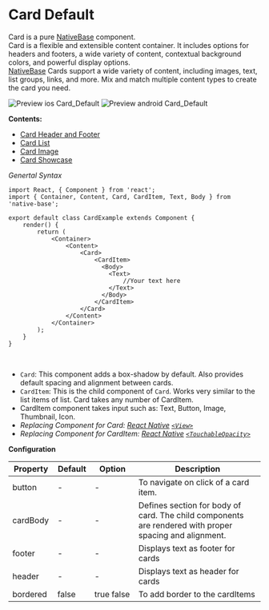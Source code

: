 # Card Default

Card is a pure [NativeBase](https://nativebase.io/) component.<br />
Card is a flexible and extensible content container. It includes options for headers and footers, a wide variety of content, contextual background colors, and powerful display options. <br />
[NativeBase](https://nativebase.io/) Cards support a wide variety of content, including images, text, list groups, links, and more. Mix and match multiple content types to create the card you need.

![Preview ios Card_Default](https://github.com/GeekyAnts/NativeBase-KitchenSink/raw/master/screenshots/ios/basicCard.png)
![Preview android Card_Default](https://github.com/GeekyAnts/NativeBase-KitchenSink/raw/master/screenshots/android/basicCard.png)

  **Contents:**
  * [Card Header and Footer](COMPONENTS.md#Card_Header_and_Footer)
  * [Card List](COMPONENTS.md#Card_List)
  * [Card Image](COMPONENTS.md#Card_Image)
  * [Card Showcase](COMPONENTS.md#Card_Showcase)

*Genertal Syntax*

<pre class="line-numbers"><code class="language-jsx">import React, { Component } from 'react';
import { Container, Content, Card, CardItem, Text, Body } from 'native-base';
​
export default class CardExample extends Component {
    render() {
        return (
            &lt;Container>
                &lt;Content>
                    &lt;Card>
                        &lt;CardItem>
                          &lt;Body>
                            &lt;Text>
                                //Your text here
                            &lt;/Text>
                          &lt;/Body>
                        &lt;/CardItem>
                    &lt;/Card>
                &lt;/Content>
            &lt;/Container>
        );
    }
}</code></pre><br />

* <code>Card</code>: This component adds a box-shadow by default. Also provides default spacing and alignment between cards.
* <code>CardItem</code>: This is the child component of <code>Card</code>. Works very similar to the list items of list. Card takes any number of CardItem.
* CardItem component takes input such as: Text, Button, Image, Thumbnail, Icon.
* *Replacing Component for Card: [React Native](https://facebook.github.io/react-native/)  [<code>&lt;View></code>](https://facebook.github.io/react-native/docs/view.html)*
* *Replacing Component for CardItem: [React Native](https://facebook.github.io/react-native/)  [<code>&lt;TouchableOpacity></code>](https://facebook.github.io/react-native/docs/touchableopacity.html)*

**Configuration**

<table class = "table table-bordered">
        <thead>
            <tr>
                <th>Property</th>
                <th>Default</th>
                <th>Option</th>
                <th width="50%">Description</th>
            </tr>
        </thead>
        <tbody>
            <tr>
                <td>button</td>
                <td> - </td>
                <td> - </td>
                <td>To navigate on click of a card item.</td>
            </tr>
            <tr>
                <td>cardBody</td>
                <td> - </td>
                <td> - </td>
                <td>Defines section for body of card. The child components are rendered with proper spacing and alignment.</td>
            </tr>
            <tr>
                <td>footer</td>
                <td> - </td>
                <td> - </td>
                <td>
                    Displays text as footer for cards
                </td>
            </tr>
            <tr>
                <td>header</td>
                <td> - </td>
                <td> - </td>
                <td>
                    Displays text as header for cards
                </td>
            </tr>
            <tr>
                <td>bordered</td>
                <td> false </td>
                <td> true false </td>
                <td>
                    To add border to the cardItems
                </td>
            </tr>
        </tbody>
    </table><br />
